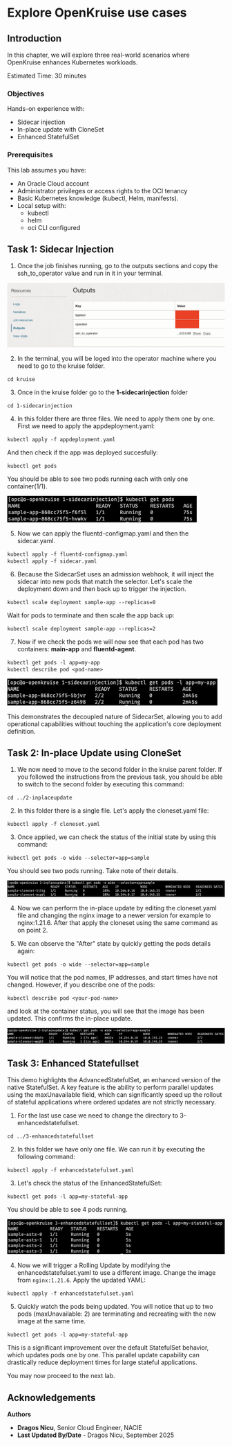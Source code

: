 # Explore OpenKruise use cases 

## Introduction

In this chapter, we will explore three real-world scenarios where OpenKruise enhances Kubernetes workloads.

Estimated Time: 30 minutes

### **Objectives**

Hands-on experience with:

- Sidecar injection
- In-place update with CloneSet
- Enhanced StatefulSet

### **Prerequisites**

This lab assumes you have:

* An Oracle Cloud account
* Administrator privileges or access rights to the OCI tenancy
* Basic Kubernetes knowledge (kubectl, Helm, manifests).
* Local setup with:
    - kubectl
    - helm
    - oci CLI configured

## Task 1: Sidecar Injection

1. Once the job finishes running, go to the outputs sections and copy the ssh_to_operator value and run in it in your terminal.

![ssh_to_operator](images/ssh_to_operator.png)

2. In the terminal, you will be loged into the operator machine where you need to go to the kruise folder.

```
cd kruise
```

3. Once in the kruise folder go to the **1-sidecarinjection** folder

```
cd 1-sidecarinjection
```
4. In this folder there are three files. We need to apply them one by one. First we need to apply the appdeployment.yaml:

```
kubectl apply -f appdeployment.yaml
```

And then check if the app was deployed succesfully:

```
kubectl get pods
```

You should be able to see two pods running each with only one container(1/1).

![appdeployment](images/appdeployment.png)

5. Now we can apply the fluentd-configmap.yaml and then the sidecar.yaml.

```
kubectl apply -f fluentd-configmap.yaml
kubectl apply -f sidecar.yaml
```

6. Because the SidecarSet uses an admission webhook, it will inject the sidecar into new pods that match the selector. Let's scale the deployment down and then back up to trigger the injection.

```
kubectl scale deployment sample-app --replicas=0
```

Wait for pods to terminate and then scale the app back up:

```
kubectl scale deployment sample-app --replicas=2
```

7. Now if we check the pods we will now see that each pod has two containers: **main-app** and **fluentd-agent**.

```
kubectl get pods -l app=my-app
kubectl describe pod <pod-name>
```

![sidecar_added](images/sidecar_added.png)

This demonstrates the decoupled nature of SidecarSet, allowing you to add operational capabilities without touching the application's core deployment definition.

## Task 2: In-place Update using CloneSet

1. We now need to move to the second folder in the kruise parent folder. If you followed the instructions from the previous task, you should be able to switch to the second folder by executing this command:

```
cd ../2-inplaceupdate
```

2. In this folder there is a single file. Let's apply the cloneset.yaml file:

```
kubectl apply -f cloneset.yaml
```

3. Once applied, we can check the status of the initial state by using this command:

```
kubectl get pods -o wide --selector=app=sample
```

You should see two pods running. Take note of their details.

![cloneset_initial_state](images/cloneset_initial_state.png)

4. Now we can perform the in-place update by editing the cloneset.yaml file and changing the nginx image to a newer version for example to nginx:1.21.6. After that apply the cloneset using the same command as on point 2.

5. We can observe the "After" state by quickly getting the pods details again:

```
kubectl get pods -o wide --selector=app=sample
```
You will notice that the pod names, IP addresses, and start times have not changed. However, if you describe one of the pods:

```
kubectl describe pod <your-pod-name>
```

and look at the container status, you will see that the image has been updated. This confirms the in-place update.

![cloneset_after_state](images/cloneset_after_state.png)

## Task 3: Enhanced Statefullset

This demo highlights the AdvancedStatefulSet, an enhanced version of the native StatefulSet. A key feature is the ability to perform parallel updates using the maxUnavailable field, which can significantly speed up the rollout of stateful applications where ordered updates are not strictly necessary.

1. For the last use case we need to change the directory to 3-enhancedstatefullset.

```
cd ../3-enhancedstatefullset
```

2. In this folder we have only one file. We can run it by executing the following command:

```
kubectl apply -f enhancedstatefulset.yaml
```

3. Let's check the status of the EnhancedStatefulSet:

```
kubectl get pods -l app=my-stateful-app
```

You should be able to see 4 pods running.

![enhancedstatefulset_initial_state](images/enhancedstatefulset_initial_state.png)

4. Now we will trigger a Rolling Update by modifying the enhancedstatefulset.yaml to use a different image. Change the image from `nginx:1.21.6`.
Apply the updated YAML:
```
kubectl apply -f enhancedstatefulset.yaml
```

5. Quickly watch the pods being updated. You will notice that up to two pods (maxUnavailable: 2) are terminating and recreating with the new image at the same time.

```
kubectl get pods -l app=my-stateful-app
```

This is a significant improvement over the default StatefulSet behavior, which updates pods one by one. This parallel update capability can drastically reduce deployment times for large stateful applications.

You may now proceed to the next lab.

## Acknowledgements

**Authors**

* **Dragos Nicu**, Senior Cloud Engineer, NACIE
* **Last Updated By/Date** - Dragos Nicu, September 2025
